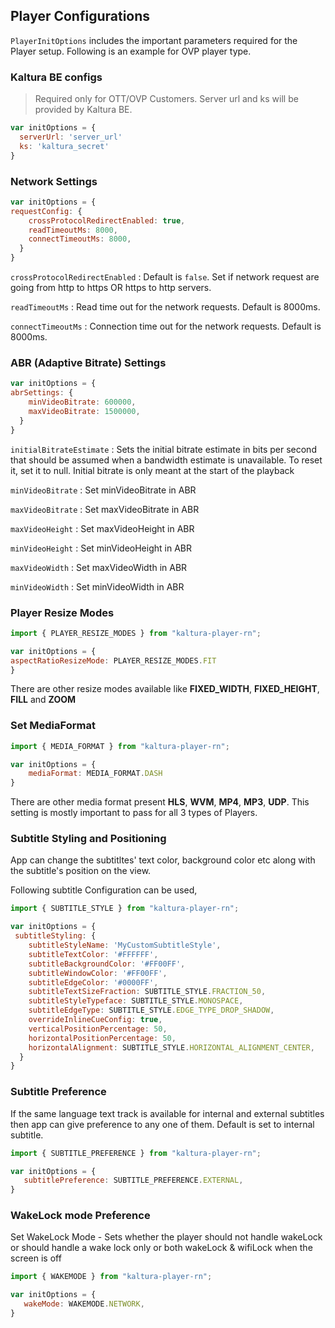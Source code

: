 ## Player Configurations

`PlayerInitOptions` includes the important parameters required for the Player setup. Following is an example for OVP player type.

### Kaltura BE configs

> Required only for OTT/OVP Customers. Server url and ks will be provided by Kaltura BE.

```js
var initOptions = {
  serverUrl: 'server_url'
  ks: 'kaltura_secret'
}
```

### Network Settings

```js
var initOptions = {
requestConfig: {
    crossProtocolRedirectEnabled: true,
    readTimeoutMs: 8000,
    connectTimeoutMs: 8000,
  }
}
```
`crossProtocolRedirectEnabled` : Default is `false`. Set if network request are going from http to https OR https to http servers.

`readTimeoutMs` : Read time out for the network requests. Default is 8000ms.

`connectTimeoutMs` : Connection time out for the network requests. Default is 8000ms.


### ABR (Adaptive Bitrate) Settings

```js
var initOptions = {
abrSettings: {
    minVideoBitrate: 600000,
    maxVideoBitrate: 1500000,
  }
}
```

`initialBitrateEstimate` : Sets the initial bitrate estimate in bits per second that should be assumed when a bandwidth estimate is unavailable. To reset it, set it to null. Initial bitrate is only meant at the start of the playback

`minVideoBitrate` : Set minVideoBitrate in ABR

`maxVideoBitrate` : Set maxVideoBitrate in ABR

`maxVideoHeight` : Set maxVideoHeight in ABR

`minVideoHeight` : Set minVideoHeight in ABR

`maxVideoWidth` : Set maxVideoWidth in ABR

`minVideoWidth` : Set minVideoWidth in ABR
 
### Player Resize Modes

```js
import { PLAYER_RESIZE_MODES } from "kaltura-player-rn";
```

```js
var initOptions = {
aspectRatioResizeMode: PLAYER_RESIZE_MODES.FIT
}
```
There are other resize modes available like **FIXED_WIDTH**, **FIXED_HEIGHT**, **FILL** and **ZOOM**


### Set MediaFormat

```js
import { MEDIA_FORMAT } from "kaltura-player-rn";
```

```js
var initOptions = {
	mediaFormat: MEDIA_FORMAT.DASH
}
```

There are other media format present **HLS**, **WVM**, **MP4**, **MP3**, **UDP**.
This setting is mostly important to pass for all 3 types of Players.

### Subtitle Styling and Positioning

App can change the subtitltes' text color, background color etc along with the subtitle's position on the view.

Following subtitle Configuration can be used,

```js
import { SUBTITLE_STYLE } from "kaltura-player-rn";
```

```js
var initOptions = {
 subtitleStyling: {
    subtitleStyleName: 'MyCustomSubtitleStyle',
    subtitleTextColor: '#FFFFFF',
    subtitleBackgroundColor: '#FF00FF',
    subtitleWindowColor: '#FF00FF',
    subtitleEdgeColor: '#0000FF',
    subtitleTextSizeFraction: SUBTITLE_STYLE.FRACTION_50,
    subtitleStyleTypeface: SUBTITLE_STYLE.MONOSPACE,
    subtitleEdgeType: SUBTITLE_STYLE.EDGE_TYPE_DROP_SHADOW,
    overrideInlineCueConfig: true,
    verticalPositionPercentage: 50,
    horizontalPositionPercentage: 50,
    horizontalAlignment: SUBTITLE_STYLE.HORIZONTAL_ALIGNMENT_CENTER,
  }
}
```

### Subtitle Preference

If the same language text track is available for internal and external subtitles then app can give preference to any one of them. Default is set to internal subtitle.

```js
import { SUBTITLE_PREFERENCE } from "kaltura-player-rn";
```

```js
var initOptions = {
   subtitlePreference: SUBTITLE_PREFERENCE.EXTERNAL,
}
```

### WakeLock mode Preference

Set WakeLock Mode  - Sets whether the player should not handle wakeLock or should handle a wake lock only or both wakeLock & wifiLock when the screen is off

```js
import { WAKEMODE } from "kaltura-player-rn";
```

```js
var initOptions = {
   wakeMode: WAKEMODE.NETWORK,
}
```

